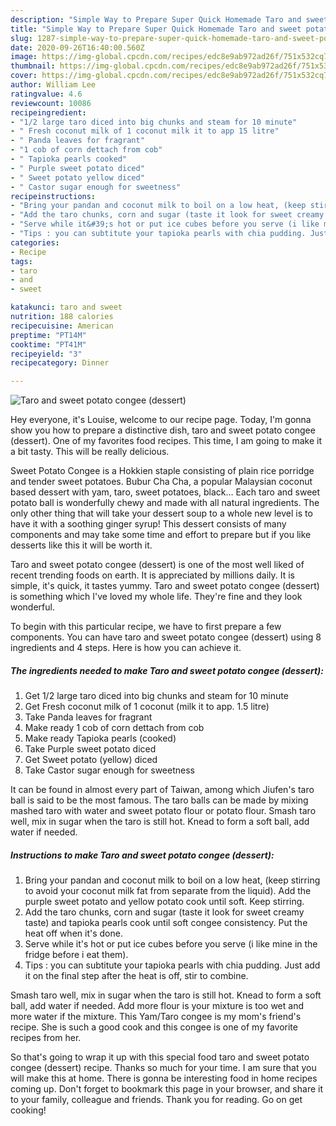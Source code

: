 ```yaml
---
description: "Simple Way to Prepare Super Quick Homemade Taro and sweet potato congee (dessert)"
title: "Simple Way to Prepare Super Quick Homemade Taro and sweet potato congee (dessert)"
slug: 1287-simple-way-to-prepare-super-quick-homemade-taro-and-sweet-potato-congee-dessert
date: 2020-09-26T16:40:00.560Z
image: https://img-global.cpcdn.com/recipes/edc8e9ab972ad26f/751x532cq70/taro-and-sweet-potato-congee-dessert-recipe-main-photo.jpg
thumbnail: https://img-global.cpcdn.com/recipes/edc8e9ab972ad26f/751x532cq70/taro-and-sweet-potato-congee-dessert-recipe-main-photo.jpg
cover: https://img-global.cpcdn.com/recipes/edc8e9ab972ad26f/751x532cq70/taro-and-sweet-potato-congee-dessert-recipe-main-photo.jpg
author: William Lee
ratingvalue: 4.6
reviewcount: 10086
recipeingredient:
- "1/2 large taro diced into big chunks and steam for 10 minute"
- " Fresh coconut milk of 1 coconut milk it to app 15 litre"
- " Panda leaves for fragrant"
- "1 cob of corn dettach from cob"
- " Tapioka pearls cooked"
- " Purple sweet potato diced"
- " Sweet potato yellow diced"
- " Castor sugar enough for sweetness"
recipeinstructions:
- "Bring your pandan and coconut milk to boil on a low heat, (keep stirring to avoid your coconut milk fat from separate from the liquid). Add the purple sweet potato and yellow potato cook until soft. Keep stirring."
- "Add the taro chunks, corn and sugar (taste it look for sweet creamy taste) and tapioka pearls cook until soft congee consistency. Put the heat off when it&#39;s done."
- "Serve while it&#39;s hot or put ice cubes before you serve (i like mine in the fridge before i eat them)."
- "Tips : you can subtitute your tapioka pearls with chia pudding. Just add it on the final step after the heat is off, stir to combine."
categories:
- Recipe
tags:
- taro
- and
- sweet

katakunci: taro and sweet 
nutrition: 188 calories
recipecuisine: American
preptime: "PT14M"
cooktime: "PT41M"
recipeyield: "3"
recipecategory: Dinner

---
```



![Taro and sweet potato congee (dessert)](https://img-global.cpcdn.com/recipes/edc8e9ab972ad26f/751x532cq70/taro-and-sweet-potato-congee-dessert-recipe-main-photo.jpg)

Hey everyone, it's Louise, welcome to our recipe page. Today, I'm gonna show you how to prepare a distinctive dish, taro and sweet potato congee (dessert). One of my favorites food recipes. This time, I am going to make it a bit tasty. This will be really delicious.

Sweet Potato Congee is a Hokkien staple consisting of plain rice porridge and tender sweet potatoes. Bubur Cha Cha, a popular Malaysian coconut based dessert with yam, taro, sweet potatoes, black… Each taro and sweet potato ball is wonderfully chewy and made with all natural ingredients. The only other thing that will take your dessert soup to a whole new level is to have it with a soothing ginger syrup! This dessert consists of many components and may take some time and effort to prepare but if you like desserts like this it will be worth it.

Taro and sweet potato congee (dessert) is one of the most well liked of recent trending foods on earth. It is appreciated by millions daily. It is simple, it's quick, it tastes yummy. Taro and sweet potato congee (dessert) is something which I've loved my whole life. They're fine and they look wonderful.


To begin with this particular recipe, we have to first prepare a few components. You can have taro and sweet potato congee (dessert) using 8 ingredients and 4 steps. Here is how you can achieve it.

<!--inarticleads1-->

##### The ingredients needed to make Taro and sweet potato congee (dessert):

1. Get 1/2 large taro diced into big chunks and steam for 10 minute
1. Get  Fresh coconut milk of 1 coconut (milk it to app. 1.5 litre)
1. Take  Panda leaves for fragrant
1. Make ready 1 cob of corn dettach from cob
1. Make ready  Tapioka pearls (cooked)
1. Take  Purple sweet potato diced
1. Get  Sweet potato (yellow) diced
1. Take  Castor sugar enough for sweetness


It can be found in almost every part of Taiwan, among which Jiufen&#39;s taro ball is said to be the most famous. The taro balls can be made by mixing mashed taro with water and sweet potato flour or potato flour. Smash taro well, mix in sugar when the taro is still hot. Knead to form a soft ball, add water if needed. 

<!--inarticleads2-->

##### Instructions to make Taro and sweet potato congee (dessert):

1. Bring your pandan and coconut milk to boil on a low heat, (keep stirring to avoid your coconut milk fat from separate from the liquid). Add the purple sweet potato and yellow potato cook until soft. Keep stirring.
1. Add the taro chunks, corn and sugar (taste it look for sweet creamy taste) and tapioka pearls cook until soft congee consistency. Put the heat off when it&#39;s done.
1. Serve while it&#39;s hot or put ice cubes before you serve (i like mine in the fridge before i eat them).
1. Tips : you can subtitute your tapioka pearls with chia pudding. Just add it on the final step after the heat is off, stir to combine.


Smash taro well, mix in sugar when the taro is still hot. Knead to form a soft ball, add water if needed. Add more flour is your mixture is too wet and more water if the mixture. This Yam/Taro congee is my mom&#39;s friend&#39;s recipe. She is such a good cook and this congee is one of my favorite recipes from her. 

So that's going to wrap it up with this special food taro and sweet potato congee (dessert) recipe. Thanks so much for your time. I am sure that you will make this at home. There is gonna be interesting food in home recipes coming up. Don't forget to bookmark this page in your browser, and share it to your family, colleague and friends. Thank you for reading. Go on get cooking!
